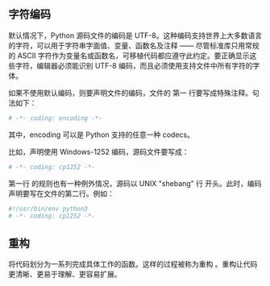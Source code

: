 ## 字符编码

默认情况下，Python 源码文件的编码是 UTF-8。这种编码支持世界上大多数语言的字符，可以用于字符串字面值、变量、函数名及注释 —— 尽管标准库只用常规的 ASCII 字符作为变量名或函数名，可移植代码都应遵守此约定。要正确显示这些字符，编辑器必须能识别 UTF-8 编码，而且必须使用支持文件中所有字符的字体。

如果不使用默认编码，则要声明文件的编码，文件的 第一 行要写成特殊注释。句法如下：
```bash
# -*- coding: encoding -*-
```
其中，encoding 可以是 Python 支持的任意一种 codecs。

比如，声明使用 Windows-1252 编码，源码文件要写成：
```bash
# -*- coding: cp1252 -*-
```

第一行 的规则也有一种例外情况，源码以 UNIX "shebang" 行 开头。此时，编码声明要写在文件的第二行。例如：
```bash
#!/usr/bin/env python3
# -*- coding: cp1252 -*-
```

## 重构

将代码划分为一系列完成具体工作的函数。这样的过程被称为重构 。重构让代码更清晰、更易于理解、更容易扩展。
